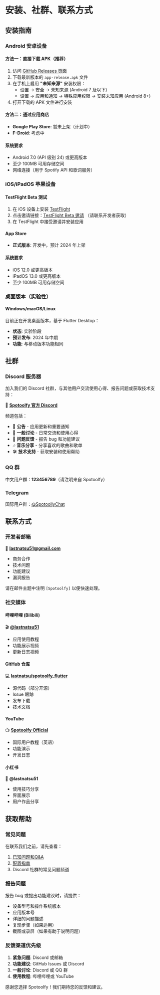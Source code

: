 # 安装、社群、联系方式

## 安装指南

### Android 安卓设备

#### 方法一：直接下载 APK（推荐）
1. 访问 [GitHub Releases 页面](https://github.com/lastnatsu/spotoolfy_flutter/releases)
2. 下载最新版本的 `app-release.apk` 文件
3. 在手机上启用 **"未知来源"** 安装权限：
   - 设置 → 安全 → 未知来源 (Android 7 及以下)
   - 设置 → 应用和通知 → 特殊应用权限 → 安装未知应用 (Android 8+)
4. 打开下载的 APK 文件进行安装

#### 方法二：通过应用商店
- **Google Play Store**: 暂未上架（计划中）
- **F-Droid**: 考虑中

#### 系统要求
- Android 7.0 (API 级别 24) 或更高版本
- 至少 100MB 可用存储空间
- 网络连接（用于 Spotify API 和歌词服务）

### iOS/iPadOS 苹果设备

#### TestFlight Beta 测试
1. 在 iOS 设备上安装 [TestFlight](https://apps.apple.com/app/testflight/id899247664)
2. 点击邀请链接：[TestFlight Beta 邀请](https://testflight.apple.com/join/example) （请联系开发者获取）
3. 在 TestFlight 中接受邀请并安装应用

#### App Store 
- **正式版本**: 开发中，预计 2024 年上架

#### 系统要求
- iOS 12.0 或更高版本
- iPadOS 13.0 或更高版本
- 至少 100MB 可用存储空间

### 桌面版本（实验性）

#### Windows/macOS/Linux
目前正在开发桌面版本，基于 Flutter Desktop：
- **状态**: 实验阶段
- **预计发布**: 2024 年中期
- **功能**: 与移动版本功能相同

## 社群

### Discord 服务器
加入我们的 Discord 社群，与其他用户交流使用心得、报告问题或获取技术支持：

🎵 **[Spotoolfy 官方 Discord](https://discord.gg/spotoolfy)** 

频道包括：
- 📢 **公告** - 应用更新和重要通知
- 💬 **一般讨论** - 日常交流和使用心得
- 🐛 **问题反馈** - 报告 bug 和功能建议
- 🎶 **音乐分享** - 分享喜欢的歌曲和歌单
- 🛠️ **技术支持** - 获取安装和使用帮助

### QQ 群
中文用户群：**123456789**（请注明来自 Spotoolfy）

### Telegram
国际用户群：[@SpotoollyChat](https://t.me/SpotoollyChat)

## 联系方式

### 开发者邮箱
📧 **lastnatsu51@gmail.com**
- 商务合作
- 技术问题
- 功能建议
- 漏洞报告

请在邮件主题中注明 `[Spotoolfy]` 以便快速处理。

### 社交媒体

#### 哔哩哔哩 (Bilibili)
🎬 **[@lastnatsu51](https://space.bilibili.com/example)**
- 应用使用教程
- 功能展示视频
- 更新日志视频

#### GitHub 仓库
💻 **[lastnatsu/spotoolfy_flutter](https://github.com/lastnatsu/spotoolfy_flutter)**
- 源代码（部分开源）
- Issue 跟踪
- 发布下载
- 技术文档

#### YouTube
📺 **[Spotoolfy Official](https://youtube.com/@spotoolfy)**
- 国际用户教程（英语）
- 功能演示
- 开发日志

#### 小红书
📱 **@lastnatsu51**
- 使用技巧分享
- 界面展示
- 用户作品分享

## 获取帮助

### 常见问题
在联系我们之前，请先查看：
1. [已知问题和Q&A](../进阶/已知问题和Q&A.md)
2. [配置指南](配置.md)
3. Discord 社群的常见问题频道

### 报告问题
报告 bug 或提出功能建议时，请提供：
- 设备型号和操作系统版本
- 应用版本号
- 详细的问题描述
- 复现步骤（如果适用）
- 截图或录屏（如果有助于说明问题）

### 反馈渠道优先级
1. **紧急问题**: Discord 或邮箱
2. **功能建议**: GitHub Issues 或 Discord
3. **一般讨论**: Discord 或 QQ 群
4. **使用教程**: 哔哩哔哩或 YouTube

感谢您选择 Spotoolfy！我们期待您的反馈和建议。